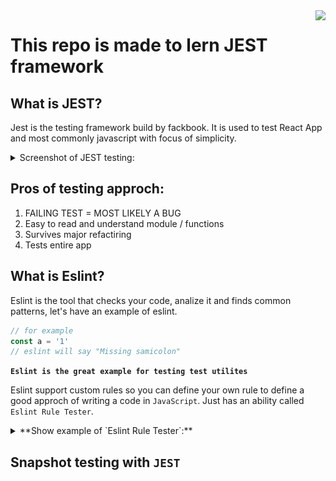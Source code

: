 <img src="https://encrypted-tbn0.gstatic.com/images?q=tbn:ANd9GcS0hR55oLmudAUGPLtYaoT6FninNxRAvv2XxdKWE0LMuQ&s" align="right">

# This repo is made to lern JEST framework

## What is **JEST**?
Jest is the testing framework build by fackbook. It is used to test React App and most commonly javascript with focus of simplicity.

<details><summary>Screenshot of JEST testing:</summary>

<center>
    <img src="./image/Screenshot.png" width="330px">
</center>

</details>

## Pros of testing approch:
<ol>
<li> FAILING TEST = MOST LIKELY A BUG
<li> Easy to read and understand module / functions
<li> Survives major refactiring
<li> Tests entire app
</ol>

## What is Eslint?
Eslint is the tool that checks your code, analize it and finds common patterns, let's have an example of eslint.
```js
// for example
const a = '1'
// eslint will say "Missing samicolon"
```

**`Eslint is the great example for testing test utilites`**

Eslint support custom rules so you can define your own rule to define a good approch of writing a code in `JavaScript`. Just has an ability called `Eslint Rule Tester`.

<details><summary>**Show example of `Eslint Rule Tester`:**</summary>

```js
ruleTester('semicolon', {
    valid: ['var a = 1;','var b = 2;'],
    invalid: [{
        code: 'var a = 1',
        error: 'Missing semicolon'
    }]
})
```
</details>

## Snapshot testing with `JEST`

